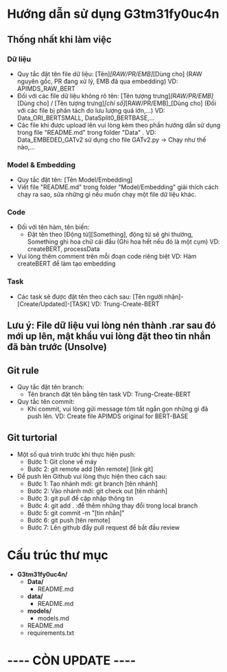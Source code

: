 # Hướng dẫn sử dụng G3tm31fy0uc4n

## Thống nhất khi làm việc

### Dữ liệu

- Quy tắc đặt tên file dữ liệu: [Tên]_[RAW/PR/EMB]_[Dùng cho] (RAW nguyên gốc, PR đang xử lý, EMB đã qua embedding)
  VD: APIMDS_RAW_BERT
- Đối với các file dữ liệu không rõ tên: [Tên tượng trưng]_[RAW/PR/EMB]_[Dùng cho] / [Tên tượng trưng]_[chỉ số]_[RAW/PR/EMB]\_[Dùng cho] (Đối với các file bị phân tách do lưu lượng quá lớn,...)
  VD: Data_ORI_BERTSMALL, DataSplit0_BERTBASE,...
- Các file khi được upload lên vui lòng kèm theo phần hướng dẫn sử dụng trong file "README.md" trong folder "Data" .
  VD: Data_EMBEDED_GATv2 sử dụng cho file GATv2.py -> Chạy như thế nào,...

### Model & Embedding

- Quy tắc đặt tên: [Tên Model/Embedding]
- Viết file "README.md" trong folder "Model/Embedding" giải thích cách chạy ra sao, sửa những gì nếu muốn chạy một file dữ liệu khác.

### Code

- Đối với tên hàm, tên biến:
  - Đặt tên theo [Động từ][Something], động từ sẽ ghi thường, Something ghi hoa chữ cái đầu (Ghi hoa hết nếu đó là một cụm)
    VD: createBERT, processData
- Vui lòng thêm comment trên mỗi đoạn code riêng biệt
    VD: Hàm createBERT để làm tạo embedding

### Task

- Các task sẽ được đặt tên theo cách sau: [Tên người nhận]-[Create/Updated]-[TASK]
    VD: Trung-Create-BERT

## Lưu ý: File dữ liệu vui lòng nén thành .rar sau đó mới up lên, mật khẩu vui lòng đặt theo tin nhắn đã bàn trước (Unsolve)

## Git rule

- Quy tắc đặt tên branch:
  - Tên branch đặt tên bằng tên task
    VD: Trung-Create-BERT
- Quy tắc tên commit:
  - Khi commit, vui lòng gửi message tóm tắt ngắn gọn những gì đã push lên.
    VD: Create file APIMDS original for BERT-BASE

## Git turtorial

- Một số quá trình trước khi thực hiện push:
  - Bước 1: Git clone về máy
  - Bước 2: git remote add [tên remote] [link git]
- Để push lên Github vui lòng thực hiện theo cách sau:
  - Bước 1: Tạo nhánh mới: git branch [tên nhánh]
  - Bước 2: Vào nhánh mới: git check out [tên nhánh]
  - Bước 3: git pull để cập nhập thông tin
  - Bước 4: git add . :để thêm những thay đổi trong local branch
  - Bước 5: git commit -m "[tin nhắn]"
  - Bước 6: git push [tên remote]
  - Bước 7: Lên github đẩy pull request để bắt đầu review

# Cấu trúc thư mục

- **G3tm31fy0uc4n/**
  - **Data/**
    - README.md
  - **data/**
    - README.md
  - **models/**
    - models.md
  - README.md
  - requirements.txt

# ---- CÒN UPDATE ----
